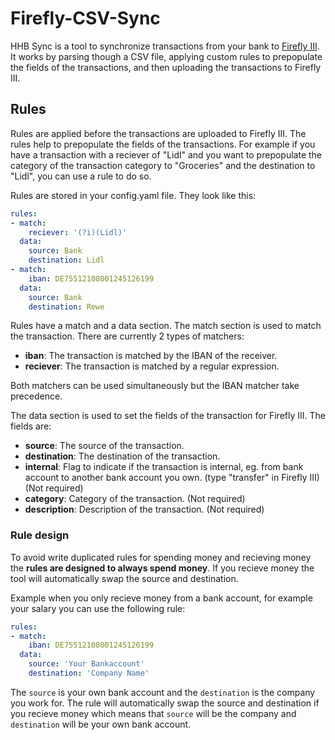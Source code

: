 # Firefly-CSV-Sync

HHB Sync is a tool to synchronize transactions from your bank to [Firefly III](https://www.firefly-iii.org/). It works by parsing though a CSV file, applying custom rules to prepopulate the fields of the transactions, and then uploading the transactions to Firefly III.


## Rules

Rules are applied before the transactions are uploaded to Firefly III. The rules help to prepopulate the fields of the transactions. For example if you have a transaction with a reciever of "Lidl" and you want to prepopulate the category of the transaction category to "Groceries" and the destination to "Lidl", you can use a rule to do so.

Rules are stored in your config.yaml file. They look like this:

```yaml
rules:
- match:
    reciever: '(?i)(Lidl)'
  data:
    source: Bank
    destination: Lidl
- match:
    iban: DE75512108001245126199
  data:
    source: Bank
    destination: Rewe
```

Rules have a match and a data section. The match section is used to match the transaction. There are currently 2 types of matchers:

* **iban**: The transaction is matched by the IBAN of the receiver.
* **reciever**: The transaction is matched by a regular expression.

Both matchers can be used simultaneously but the IBAN matcher take precedence.


The data section is used to set the fields of the transaction for Firefly III. The fields are:

* **source**: The source of the transaction.
* **destination**: The destination of the transaction.
* **internal**: Flag to indicate if the transaction is internal, eg. from bank account to another bank account you own. (type "transfer" in Firefly III) (Not required)
* **category**: Category of the transaction. (Not required)
* **description**: Description of the transaction.  (Not required)

### Rule design

To avoid write duplicated rules for spending money and recieving money the **rules are designed to always spend money**. If you recieve money the tool will automatically swap the source and destination.

Example when you only recieve money from a bank account, for example your salary you can use the following rule:

```yaml
rules:
- match:
    iban: DE75512108001245126199
  data:
    source: 'Your Bankaccount'
    destination: 'Company Name'
```

The `source` is your own bank account and the `destination` is the company you work for. The rule will automatically swap the source and destination if you recieve money which means that `source` will be the company and `destination` will be your own bank account.
